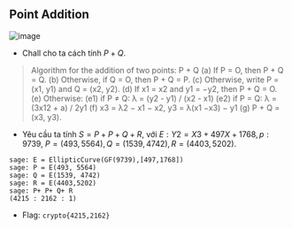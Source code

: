 ## Point Addition
![image](https://hackmd.io/_uploads/BJvjZiIa6.png)
- Chall cho ta cách tính $P+Q$.
>Algorithm for the addition of two points: P + Q
(a) If P = O, then P + Q = Q.
(b) Otherwise, if Q = O, then P + Q = P.
(c) Otherwise, write P = (x1, y1) and Q = (x2, y2).
(d) If x1 = x2 and y1 = −y2, then P + Q = O.
(e) Otherwise:
  (e1) if P ≠ Q: λ = (y2 - y1) / (x2 - x1)
  (e2) if P = Q: λ = (3x12 + a) / 2y1
(f) x3 = λ2 − x1 − x2,     y3 = λ(x1 −x3) − y1
(g) P + Q = (x3, y3).
- Yêu cầu ta tính $S= P+P+Q+R$, với $E: Y2 = X3 + 497 X + 1768, p: 9739$, $P = (493, 5564), Q = (1539, 4742), R = (4403,5202)$.
```sage
sage: E = EllipticCurve(GF(9739),[497,1768])
sage: P = E(493, 5564)
sage: Q = E(1539, 4742)
sage: R = E(4403,5202)
sage: P+ P+ Q+ R
(4215 : 2162 : 1)
```
- Flag: `crypto{4215,2162}`
